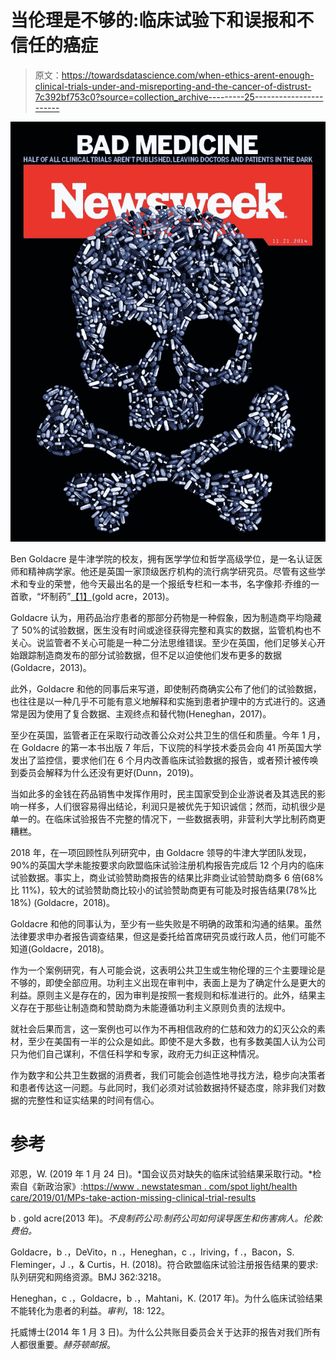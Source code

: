 # 当伦理是不够的:临床试验下和误报和不信任的癌症

> 原文：<https://towardsdatascience.com/when-ethics-arent-enough-clinical-trials-under-and-misreporting-and-the-cancer-of-distrust-7c392bf753c0?source=collection_archive---------25----------------------->

![](img/1e9c173b8368c022330d85a556580791.png)

Ben Goldacre 是牛津学院的校友，拥有医学学位和哲学高级学位，是一名认证医师和精神病学家。他还是英国一家顶级医疗机构的流行病学研究员。尽管有这些学术和专业的荣誉，他今天最出名的是一个报纸专栏和一本书，名字像邦·乔维的一首歌，“坏制药”[【1】](https://uma.umassonline.net/webapps/discussionboard/do/message?action=list_messages&course_id=_13501_1&nav=discussion_board_entry&conf_id=_52381_1&forum_id=_185074_1&message_id=_3266343_1#_ftn1)(gold acre，2013)。

Goldacre 认为，用药品治疗患者的那部分药物是一种假象，因为制造商平均隐藏了 50%的试验数据，医生没有时间或途径获得完整和真实的数据，监管机构也不关心。说监管者不关心可能是一种二分法思维错误。至少在英国，他们足够关心开始跟踪制造商发布的部分试验数据，但不足以迫使他们发布更多的数据(Goldacre，2013)。

此外，Goldacre 和他的同事后来写道，即使制药商确实公布了他们的试验数据，也往往是以一种几乎不可能有意义地解释和实施到患者护理中的方式进行的。这通常是因为使用了复合数据、主观终点和替代物(Heneghan，2017)。

至少在英国，监管者正在采取行动改善公众对公共卫生的信任和质量。今年 1 月，在 Goldacre 的第一本书出版 7 年后，下议院的科学技术委员会向 41 所英国大学发出了监控信，要求他们在 6 个月内改善临床试验数据的报告，或者预计被传唤到委员会解释为什么还没有更好(Dunn，2019)。

当如此多的金钱在药品销售中发挥作用时，民主国家受到企业游说者及其选民的影响一样多，人们很容易得出结论，利润只是被优先于知识诚信；然而，动机很少是单一的。在临床试验报告不完整的情况下，一些数据表明，非营利大学比制药商更糟糕。

2018 年，在一项回顾性队列研究中，由 Goldacre 领导的牛津大学团队发现，90%的英国大学未能按要求向欧盟临床试验注册机构报告完成后 12 个月内的临床试验数据。事实上，商业试验赞助商报告的结果比非商业试验赞助商多 6 倍(68%比 11%)，较大的试验赞助商比较小的试验赞助商更有可能及时报告结果(78%比 18%) (Goldacre，2018)。

Goldacre 和他的同事认为，至少有一些失败是不明确的政策和沟通的结果。虽然法律要求申办者报告调查结果，但这是委托给首席研究员或行政人员，他们可能不知道(Goldacre，2018)。

作为一个案例研究，有人可能会说，这表明公共卫生或生物伦理的三个主要理论是不够的，即使全部应用。功利主义出现在审判中，表面上是为了确定什么是更大的利益。原则主义是存在的，因为审判是按照一套规则和标准进行的。此外，结果主义存在于那些让制造商和赞助商为未能遵循功利主义原则负责的法规中。

就社会后果而言，这一案例也可以作为不再相信政府的仁慈和效力的幻灭公众的素材，至少在美国有一半的公众是如此。即使不是大多数，也有多数美国人认为公司只为他们自己谋利，不信任科学和专家，政府无力纠正这种情况。

作为数字和公共卫生数据的消费者，我们可能会创造性地寻找方法，稳步向决策者和患者传达这一问题。与此同时，我们必须对试验数据持怀疑态度，除非我们对数据的完整性和证实结果的时间有信心。

# 参考

邓恩，W. (2019 年 1 月 24 日)。*国会议员对缺失的临床试验结果采取行动。*检索自《新政治家》:[https://www . newstatesman . com/spot light/health care/2019/01/MPs-take-action-missing-clinical-trial-results](https://www.newstatesman.com/spotlight/healthcare/2019/01/mps-take-action-missing-clinical-trial-results)

b . gold acre(2013 年)。*不良制药公司:制药公司如何误导医生和伤害病人。伦敦:费伯。*

Goldacre，b .，DeVito，n .，Heneghan，c .，Iriving，f .，Bacon，S. Fleminger，J .，& Curtis，H. (2018)。符合欧盟临床试验注册报告结果的要求:队列研究和网络资源。BMJ 362:3218。

Heneghan，c .，Goldacre，b .，Mahtani，K. (2017 年)。为什么临床试验结果不能转化为患者的利益。*审判*，18: 122。

托威博士(2014 年 1 月 3 日)。为什么公共账目委员会关于达菲的报告对我们所有人都很重要。*赫芬顿邮报*。